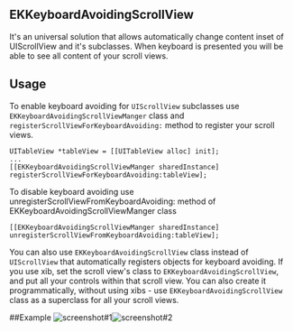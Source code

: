 ## EKKeyboardAvoidingScrollView

It's an universal solution that allows automatically change content inset of UIScrollView and it's subclasses. When keyboard is presented you will be able to see all content of your scroll views.


## Usage
To enable keyboard avoiding for `UIScrollView` subclasses use `EKKeyboardAvoidingScrollViewManger` class and `registerScrollViewForKeyboardAvoiding:` method to register your scroll views. 

<pre><code>UITableView *tableView = [[UITableView alloc] init];
...
[[EKKeyboardAvoidingScrollViewManger sharedInstance] registerScrollViewForKeyboardAvoiding:tableView];
</code></pre>
To disable keyboard avoiding use unregisterScrollViewFromKeyboardAvoiding: method of EKKeyboardAvoidingScrollViewManger class

<pre><code>[[EKKeyboardAvoidingScrollViewManger sharedInstance] unregisterScrollViewFromKeyboardAvoiding:tableView];
</code></pre>

You can also use `EKKeyboardAvoidingScrollView` class instead of `UIScrollView` that automatically registers objects for keyboard avoiding. If you use xib, set the scroll view's class to `EKKeyboardAvoidingScrollView`, and put all your controls within that scroll view. You can also create it programmatically, without using xibs - use `EKKeyboardAvoidingScrollView` class as a superclass for all your scroll views.

##Example
![screenshot#1](https://github.com/kirpichenko/EKKeyboardAvoidingScrollView/raw/develop/README/screenshot_1.PNG)![screenshot#2](https://github.com/kirpichenko/EKKeyboardAvoidingScrollView/raw/develop/README/screenshot_2.PNG)

